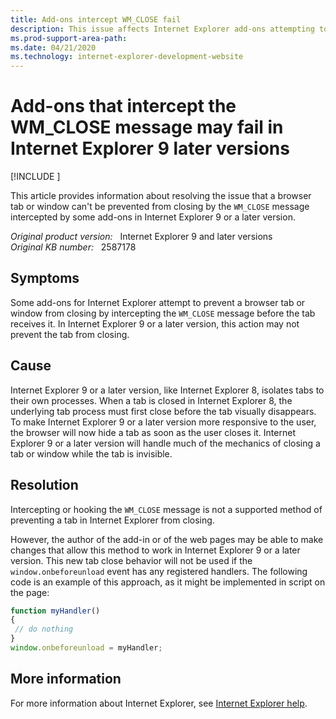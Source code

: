 ```yaml
---
title: Add-ons intercept WM_CLOSE fail
description: This issue affects Internet Explorer add-ons attempting to hook into the WM_CLOSE message to prevent a tab from closing. In Internet Explorer 9 and later versions, this action may fail, which results in the tab closing before the add-on wishes.
ms.prod-support-area-path: 
ms.date: 04/21/2020
ms.technology: internet-explorer-development-website
---
```

# Add-ons that intercept the WM_CLOSE message may fail in Internet Explorer 9 later versions

[!INCLUDE [](../includes/browsers-important.md)]

This article provides information about resolving the issue that a browser tab or window can't be prevented from closing by the `WM_CLOSE` message intercepted by some add-ons in Internet Explorer 9 or a later version.

_Original product version:_ &nbsp; Internet Explorer 9 and later versions  
_Original KB number:_ &nbsp; 2587178

## Symptoms

Some add-ons for Internet Explorer attempt to prevent a browser tab or window from closing by intercepting the `WM_CLOSE` message before the tab receives it. In Internet Explorer 9 or a later version, this action may not prevent the tab from closing.

## Cause

Internet Explorer 9 or a later version, like Internet Explorer 8, isolates tabs to their own processes. When a tab is closed in Internet Explorer 8, the underlying tab process must first close before the tab visually disappears. To make Internet Explorer 9 or a later version more responsive to the user, the browser will now hide a tab as soon as the user closes it. Internet Explorer 9 or a later version will handle much of the mechanics of closing a tab or window while the tab is invisible.

## Resolution

Intercepting or hooking the `WM_CLOSE` message is not a supported method of preventing a tab in Internet Explorer from closing.

However, the author of the add-in or of the web pages may be able to make changes that allow this method to work in Internet Explorer 9 or a later version. This new tab close behavior will not be used if the `window.onbeforeunload` event has any registered handlers. The following code is an example of this approach, as it might be implemented in script on the page:

```javascript
function myHandler()
{
 // do nothing
}
window.onbeforeunload = myHandler;
```

## More information

For more information about Internet Explorer, see [Internet Explorer help](https://support.microsoft.com/hub/4230784/internet-explorer-help).
